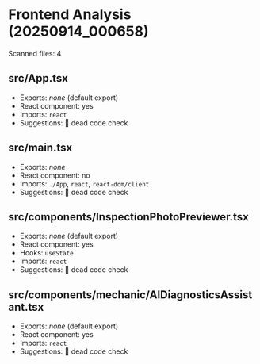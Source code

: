 # Frontend Analysis (20250914_000658)

Scanned files: 4

## src/App.tsx
- Exports: _none_ (default export)
- React component: yes
- Imports: `react`
- Suggestions: 🧹 dead code check

## src/main.tsx
- Exports: _none_
- React component: no
- Imports: `./App`, `react`, `react-dom/client`
- Suggestions: 🧹 dead code check

## src/components/InspectionPhotoPreviewer.tsx
- Exports: _none_ (default export)
- React component: yes
- Hooks: `useState`
- Imports: `react`
- Suggestions: 🧹 dead code check

## src/components/mechanic/AIDiagnosticsAssistant.tsx
- Exports: _none_ (default export)
- React component: yes
- Imports: `react`
- Suggestions: 🧹 dead code check

